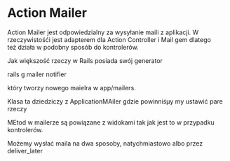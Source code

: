 # Action Mailer
Action Mailer jest odpowiedzialny za wysyłanie maili z aplikacji. W rzeczywistośći jest adapterem dla Action Controller i Mail gem dlatego też działa w podobny sposób do kontrolerów.

Jak większość rzeczy w Rails posiada swój generator

rails g mailer notifier

który tworzy nowego maielra w app/mailers.

Klasa ta dziedziczy z ApplicationMAiler gdzie powinniśµy my ustawić pare rzeczy

MEtod w mailerze są powiązane z widokami tak jak jest to w przypadku kontrolerów.

Możemy wysłać maila na dwa sposoby, natychmiastowo albo przez deliver_later
